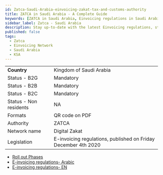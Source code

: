 ```yaml
---
id: Zatca-Saudi-Arabia-einvoicing-zakat-tax-and-customs-authority
title: ZATCA in Saudi Arabia - A Complete Guide
keywords: [ZATCA in Saudi Arabia, Einvoicing regulations in Saudi Arabia, ZATCA updates in Saudi Arabia, Tax compliance in Saudi Arabia, ZATCA status in Saudi Arabia,Einvoicing implications in Saudi Arabia, Saudi Arabian tax regulations, ZATCA compliance requirements, Saudi Arabian e-invoicing landscape,ZATCA implementation in Saudi Arabia]
sidebar_label: Zatca - Saudi Arabia
description: Stay up-to-date with the latest Einvoicing regulations, status, and updates on ZATCA in Saudi Arabia. Understand the implications of ZATCA and how it affects tax compliance. This comprehensive article provides expert insights into the e-invoicing landscape in Saudi Arabia under ZATCA. Get the information you need to ensure compliance and navigate the evolving tax regulations.
published: false
tags:
  - Zatca
  - Einvoicing Network
  - Saudi Arabia
  - KSA
---
```


<table  >
    <tr>
      <td align="left"><b>Country</b></td>
        <td align="left">Kingdom of Saudi Arabia</td>
    </tr>
    <tr>
        <td align="Left">Status - B2G</td>
        <td align="left">Mandatory</td>
    </tr>
  <tr>
        <td align="Left">Status - B2B</td>
        <td align="left">Mandatory</td>
    </tr>
  <tr>
        <td align="Left">Status - B2C</td>
        <td align="left">Mandatory</td>
    </tr>
  <tr>
        <td align="Left">Status - Non residents</td>
        <td align="left">NA</td>
    </tr>
  <tr>
        <td align="left">Formats</td>
        <td align="left">QR code on PDF </td>
    </tr>
  <tr>
        <td align="left">Authority</td>
        <td align="left">ZATCA</td>
    </tr>
  <tr>
        <td align="left">Network name</td>
        <td align="left">Digital Zakat</td>
 </tr>
  <tr>
        <td align="left">Legislation</td>
        <td align="left">E-invoicing regulations, published on Friday December 4th 2020</td>
 </tr>
</table>




* [Roll out Phases](https://zatca.gov.sa/en/E-Invoicing/Introduction/Pages/Roll-out-phases.aspx)
* [E-invoicing regulations- Arabic](https://zatca.gov.sa/ar/E-Invoicing/Introduction/LawsAndRegulations/Documents/E-invoicing_Reg_AR.pdf)
* [E-invoicing regulations- EN](https://zatca.gov.sa/en/E-Invoicing/Introduction/LawsAndRegulations/Documents/E-invoicing%20Regulation%20EN.pdf)
